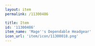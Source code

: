 ```yaml
---
layout: item
permalink: /11300486

title: Item
id: '11300486'
item_name: 'Mage''s Dependable Headgear'
icon_url: 'item/icon/11300018.png'
---
```

